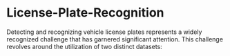 # License-Plate-Recognition
Detecting and recognizing vehicle license plates represents a widely recognized challenge that has garnered significant attention. This challenge revolves around the utilization of two distinct datasets:
